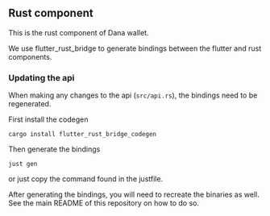 ## Rust component

This is the rust component of Dana wallet.

We use flutter\_rust\_bridge to generate bindings between the flutter and rust components.

### Updating the api

When making any changes to the api (`src/api.rs`), the bindings need to be regenerated.

First install the codegen

```
cargo install flutter_rust_bridge_codegen
```

Then generate the bindings

```
just gen
```

or just copy the command found in the justfile.

After generating the bindings, you will need to recreate the binaries as well. See the main README of this repository on how to do so.
